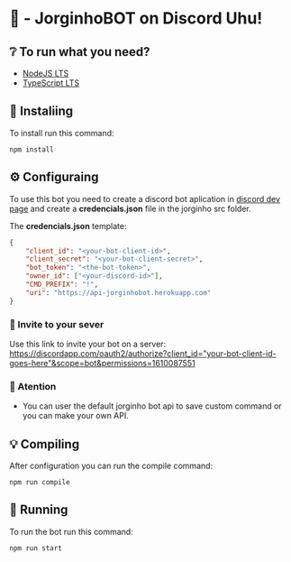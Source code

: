 # 🤖 - JorginhoBOT on Discord Uhu!

## ❔ To run what you need?

- [NodeJS LTS](https://nodejs.org/en/download/)
- [TypeScript LTS](https://www.npmjs.com/package/typescript)

## 🎉 Instaliing

To install run this command:

```shell
npm install
```

## ⚙️ Configuraing

To use this bot you need to create a discord bot aplication in [discord dev page](https://discord.com/developers/applications/) and create a **credencials.json** file in the jorginho src folder.

The **credencials.json** template:
```json
{
	"client_id": "<your-bot-client-id>",
	"client_secret": "<your-bot-client-secret>",
	"bot_token": "<the-bot-token>",
	"owner_id": ["<your-discord-id>"],
	"CMD_PREFIX": "!",
	"uri": "https://api-jorginhobot.herokuapp.com"
}
```

### 📩 Invite to your sever

Use this link to invite your bot on a server: https://discordapp.com/oauth2/authorize?client_id="your-bot-client-id-goes-here"&scope=bot&permissions=1610087551

### 🛑 Atention

- You can user the default jorginho bot api to save custom command or you can make your own API.

## 💡 Compiling

After configuration you can run the compile command:

```shell
npm run compile
```

## 🔮 Running

To run the bot run this command:

```shell
npm run start
```

